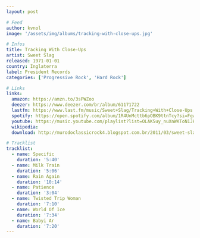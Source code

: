 ```yaml
---
layout: post

# Feed
author: kvnol
image: '/assets/img/albums/tracking-with-close-ups.jpg'

# Infos
title: Tracking With Close-Ups
artist: Sweet Slag
released: 1971-01-01
country: Inglaterra
label: President Records
categories: ['Progressive Rock', 'Hard Rock']

# Links
links:
  amazon: https://amzn.to/3sPWZoo
  deezer: https://www.deezer.com/br/album/61171722
  lastfm: https://www.last.fm/music/Sweet+Slag/Tracking+With+Close-Ups
  spotify: https://open.spotify.com/album/1R4UnMcttb6pOBK9ttnTcy?si=FgwlkuAcQ2-xPhK43srpwA
  youtube: https://music.youtube.com/playlist?list=OLAK5uy_nuXnWKToN1JH5n1mbVgoyMnJH21wvHth0
  wikipedia:
  download: http://murodoclassicrock4.blogspot.com.br/2011/03/sweet-slag-tracking-with-close-ups-1971.html

# Tracklist
tracklist:
  - name: Specific
    duration: '5:40'
  - name: Milk Train
    duration: '5:06'
  - name: Rain Again
    duration: '10:14'
  - name: Patience
    duration: '3:04'
  - name: Twisted Trip Woman
    duration: '7:10'
  - name: World Of Ice
    duration: '7:34'
  - name: Babyi Ar
    duration: '7:20'
---
```

